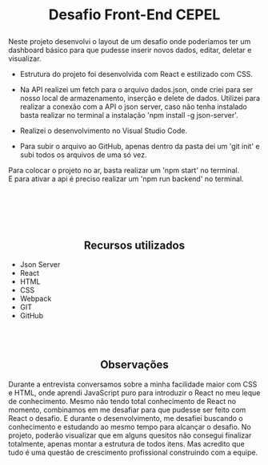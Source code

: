 # <p align="center"> Desafio Front-End CEPEL<br></p>

Neste projeto desenvolvi o layout de um desafio onde poderíamos ter um dashboard básico para que pudesse inserir novos dados, editar, deletar e visualizar.
<br>

- Estrutura do projeto foi desenvolvida com React e estilizado com CSS.

- Na API realizei um fetch para o arquivo dados.json, onde criei para ser nosso local de armazenamento, inserção e delete de dados.
  Utilizei para realizar a conexão com a API o json server, caso não tenha instalado basta realizar no terminal a instalação 'npm install -g json-server'.

- Realizei o desenvolvimento no Visual Studio Code.

- Para subir o arquivo ao GitHub, apenas dentro da pasta dei um 'git init' e subi todos os arquivos de uma só vez.

Para colocar o projeto no ar, basta realizar um 'npm start' no terminal.
<br>
E para ativar a api é preciso realizar um 'npm run backend' no terminal.

<br>
<br>
<br>
<br>

## <h2 align="center"> Recursos utilizados<br></h2>

- Json Server
- React
- HTML
- CSS
- Webpack
- GIT
- GitHub

  
<br>
<br>
 <h2 align="center"> Observações<br></h2>


Durante a entrevista conversamos sobre a minha facilidade maior com CSS e HTML, onde aprendi JavaScript puro para introduzir o React no meu leque de conhecimento.
  Mesmo não tendo total conhecimento de React no momento, combinamos em me desafiar para que pudesse ser feito com React o desafio. E durante o desenvolvimento,
  me desafiei buscando o conhecimento e estudando ao mesmo tempo para alcançar o desafio. No projeto, poderão visualizar que em alguns quesitos não consegui
  finalizar totalmente, apenas montar a estrutura de todos itens. Mas acredito que tudo é uma questão de crescimento profissional construindo com a equipe.












